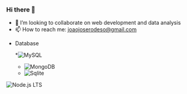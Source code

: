 ### Hi there 👋

- 👯 I’m looking to collaborate on web development and data analysis
- 📫 How to reach me: joaojoserodeso@gmail.com

* Database

  *![MySQL](https://img.shields.io/badge/MySQL-005C84?style=for-the-badge&logo=mysql&logoColor=white)

  * ![MongoDB](https://img.shields.io/badge/MongoDB-4EA94B?style=for-the-badge&logo=mongodb&logoColor=white)
  * ![Sqlite](https://img.shields.io/badge/Sqlite-003B57?style=for-the-badge&logo=sqlite&logoColor=white)

![Node.js LTS](https://img.shields.io/node/v-lts/:badge-maker)



